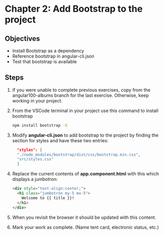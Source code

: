 # Chapter 2: Add Bootstrap to the project

## Objectives

- Install Bootstrap as a dependency
- Reference bootstrap in angular-cli.json
- Test that bootstrap is available

## Steps

1. If you were unable to complete previous exercises, copy from the angular100-albums branch for the last exercise. Otherwise, keep working in your project.

1. From the VSCode terminal in your project use this command to install bootstrap

   ```bash
   npm install bootstrap -S
   ```

1. Modify **angular-cli.json** to add bootstrap to the project by finding the section for styles and have these two entries:

   ```JSON
     "styles": [
     "./node_modules/bootstrap/dist/css/bootstrap.min.css",
     "src/styles.css"
     ]
   ```

1. Replace the current contents of **app.component.html** with this which displays a jumbotron:

   ```html
   <div style="text-align:center;">
     <h1 class="jumbotron my-5 mx-5">
       Welcome to {{ title }}!
     </h1>
   </div>
   ```

1. When you revisit the browser it should be updated with this content.

1. Mark your work as complete. (Name tent card, electronic status, etc.)
